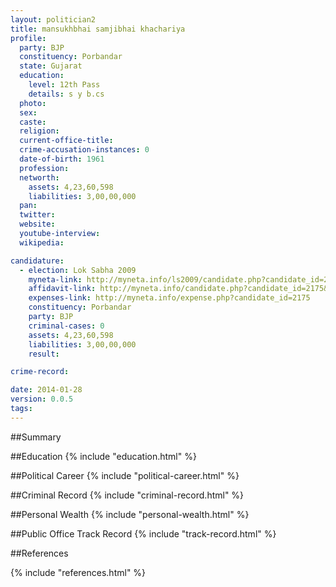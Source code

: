 ```yaml
---
layout: politician2
title: mansukhbhai samjibhai khachariya
profile: 
  party: BJP
  constituency: Porbandar
  state: Gujarat
  education: 
    level: 12th Pass
    details: s y b.cs
  photo: 
  sex: 
  caste: 
  religion: 
  current-office-title: 
  crime-accusation-instances: 0
  date-of-birth: 1961
  profession: 
  networth: 
    assets: 4,23,60,598
    liabilities: 3,00,00,000
  pan: 
  twitter: 
  website: 
  youtube-interview: 
  wikipedia: 

candidature: 
  - election: Lok Sabha 2009
    myneta-link: http://myneta.info/ls2009/candidate.php?candidate_id=2175
    affidavit-link: http://myneta.info/candidate.php?candidate_id=2175&scan=original
    expenses-link: http://myneta.info/expense.php?candidate_id=2175
    constituency: Porbandar 
    party: BJP
    criminal-cases: 0
    assets: 4,23,60,598
    liabilities: 3,00,00,000
    result:  

crime-record: 

date: 2014-01-28
version: 0.0.5
tags: 
---
```

##Summary


##Education
{% include "education.html" %}


##Political Career
{% include "political-career.html" %}


##Criminal Record
{% include "criminal-record.html" %}


##Personal Wealth
{% include "personal-wealth.html" %}


##Public Office Track Record
{% include "track-record.html" %}


##References


{% include "references.html" %}